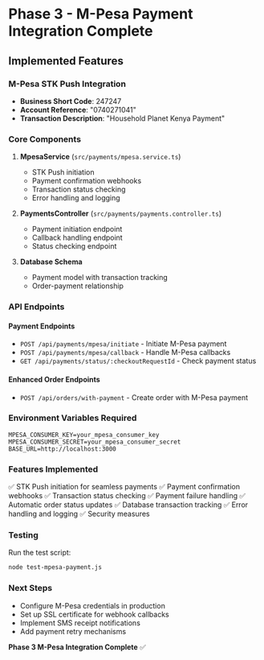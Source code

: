 # Phase 3 - M-Pesa Payment Integration Complete

## Implemented Features

### M-Pesa STK Push Integration
- **Business Short Code**: 247247
- **Account Reference**: "0740271041"
- **Transaction Description**: "Household Planet Kenya Payment"

### Core Components
1. **MpesaService** (`src/payments/mpesa.service.ts`)
   - STK Push initiation
   - Payment confirmation webhooks
   - Transaction status checking
   - Error handling and logging

2. **PaymentsController** (`src/payments/payments.controller.ts`)
   - Payment initiation endpoint
   - Callback handling endpoint
   - Status checking endpoint

3. **Database Schema**
   - Payment model with transaction tracking
   - Order-payment relationship

### API Endpoints

#### Payment Endpoints
- `POST /api/payments/mpesa/initiate` - Initiate M-Pesa payment
- `POST /api/payments/mpesa/callback` - Handle M-Pesa callbacks
- `GET /api/payments/status/:checkoutRequestId` - Check payment status

#### Enhanced Order Endpoints
- `POST /api/orders/with-payment` - Create order with M-Pesa payment

### Environment Variables Required
```
MPESA_CONSUMER_KEY=your_mpesa_consumer_key
MPESA_CONSUMER_SECRET=your_mpesa_consumer_secret
BASE_URL=http://localhost:3000
```

### Features Implemented
✅ STK Push initiation for seamless payments
✅ Payment confirmation webhooks
✅ Transaction status checking
✅ Payment failure handling
✅ Automatic order status updates
✅ Database transaction tracking
✅ Error handling and logging
✅ Security measures

### Testing
Run the test script:
```bash
node test-mpesa-payment.js
```

### Next Steps
- Configure M-Pesa credentials in production
- Set up SSL certificate for webhook callbacks
- Implement SMS receipt notifications
- Add payment retry mechanisms

**Phase 3 M-Pesa Integration Complete** ✅
